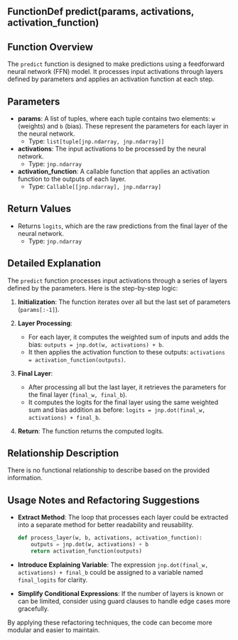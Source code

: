 ## FunctionDef predict(params, activations, activation_function)
## Function Overview

The `predict` function is designed to make predictions using a feedforward neural network (FFN) model. It processes input activations through layers defined by parameters and applies an activation function at each step.

## Parameters

- **params**: A list of tuples, where each tuple contains two elements: `w` (weights) and `b` (bias). These represent the parameters for each layer in the neural network.
  - Type: `list[tuple[jnp.ndarray, jnp.ndarray]]`
- **activations**: The input activations to be processed by the neural network.
  - Type: `jnp.ndarray`
- **activation_function**: A callable function that applies an activation function to the outputs of each layer.
  - Type: `Callable[[jnp.ndarray], jnp.ndarray]`

## Return Values

- Returns `logits`, which are the raw predictions from the final layer of the neural network.
  - Type: `jnp.ndarray`

## Detailed Explanation

The `predict` function processes input activations through a series of layers defined by the parameters. Here is the step-by-step logic:

1. **Initialization**: The function iterates over all but the last set of parameters (`params[:-1]`).

2. **Layer Processing**:
   - For each layer, it computes the weighted sum of inputs and adds the bias: `outputs = jnp.dot(w, activations) + b`.
   - It then applies the activation function to these outputs: `activations = activation_function(outputs)`.

3. **Final Layer**:
   - After processing all but the last layer, it retrieves the parameters for the final layer (`final_w, final_b`).
   - It computes the logits for the final layer using the same weighted sum and bias addition as before: `logits = jnp.dot(final_w, activations) + final_b`.

4. **Return**: The function returns the computed logits.

## Relationship Description

There is no functional relationship to describe based on the provided information.

## Usage Notes and Refactoring Suggestions

- **Extract Method**: The loop that processes each layer could be extracted into a separate method for better readability and reusability.
  
  ```python
  def process_layer(w, b, activations, activation_function):
      outputs = jnp.dot(w, activations) + b
      return activation_function(outputs)
  ```

- **Introduce Explaining Variable**: The expression `jnp.dot(final_w, activations) + final_b` could be assigned to a variable named `final_logits` for clarity.

- **Simplify Conditional Expressions**: If the number of layers is known or can be limited, consider using guard clauses to handle edge cases more gracefully.

By applying these refactoring techniques, the code can become more modular and easier to maintain.
